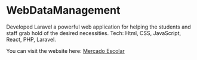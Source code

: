 # WebDataManagement
Developed Laravel a powerful web application for helping the students and staff grab hold of the desired necessities. Tech: Html, CSS, JavaScript, React, PHP, Laravel.


You can visit the website here: [Mercado Escolar](https://bhs07511.uta.cloud/mercadodynamic/)
